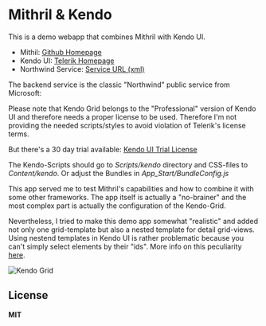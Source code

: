 Mithril & Kendo 
===============

This is a demo webapp that combines Mithril with Kendo UI.

* Mithil:   <a href="http://lhorie.github.io/mithril" target="_blank">Github Homepage</a>
* Kendo UI: <a href="http://www.telerik.com/kendo-ui1" target="_blank">Telerik Homepage</a>
* Northwind Service: <a href="http://services.odata.org/Northwind/Northwind.svc" target="_blank">Service URL (xml)</a>

The backend service is the classic "Northwind" public service from Microsoft:  

Please note that Kendo Grid belongs to the "Professional" version of Kendo UI and therefore needs a proper license to be used.
Therefore I'm not providing the needed scripts/styles to avoid violation of Telerik's license terms.

But there's a 30 day trial available: <a href="http://www.telerik.com/download/kendo-ui" target="_blank">Kendo UI Trial License</a>

The Kendo-Scripts should go to *Scripts/kendo* directory and CSS-files to *Content/kendo*.
Or adjust the Bundles in *App_Start/BundleConfig.js*

This app served me to test Mithril's capabilities and how to combine it with some other frameworks.
The app itself is actually a "no-brainer" and the most complex part is actually the configuration of the Kendo-Grid.

Nevertheless, I tried to make this demo app somewhat "realistic" and added not only one grid-template but also a nested template for detail grid-views. 
Using nestend templates in Kendo UI is rather problematic because you can't simply select elements by their "ids". More info on this peculiarity <a href="http://blog.falafel.com/nested-templates-kendo-ui/">here</a>.

![Kendo Grid](http://f33.imgup.net/mithril8f2b.png "KendoGrid")

**License**
---------
**MIT**